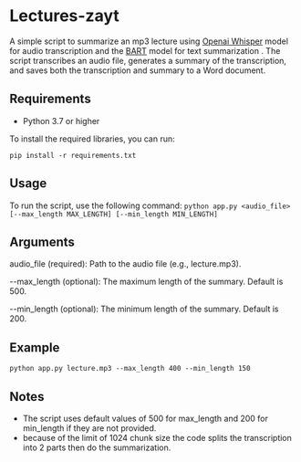 # Lectures-zayt
A simple script to summarize an mp3 lecture using [Openai Whisper](https://github.com/openai/whisper) model for audio transcription and the [BART](https://huggingface.co/facebook/bart-large-cnn) model for text summarization .
The script transcribes an audio file, generates a summary of the transcription, and saves both the transcription and summary to a Word document.

## Requirements

- Python 3.7 or higher

To install the required libraries, you can run:

`pip install -r requirements.txt `

## Usage
To run the script, use the following command:
```python app.py <audio_file> [--max_length MAX_LENGTH] [--min_length MIN_LENGTH]```

## Arguments
audio_file (required): Path to the audio file (e.g., lecture.mp3).

--max_length (optional): The maximum length of the summary. Default is 500.

--min_length (optional): The minimum length of the summary. Default is 200.
## Example
```python app.py lecture.mp3 --max_length 400 --min_length 150```

## Notes
* The script uses default values of 500 for max_length and 200 for min_length if they are not provided.
* because of the limit of 1024 chunk size the code splits the transcription into 2 parts then do the summarization.
